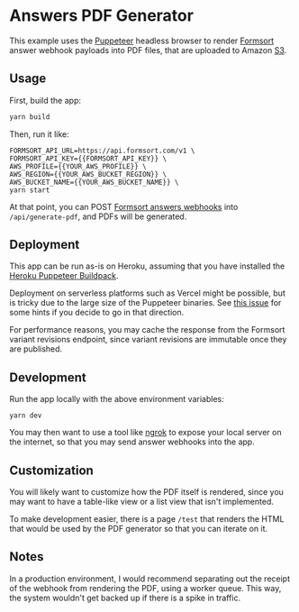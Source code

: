 # Answers PDF Generator

This example uses the [Puppeteer](https://pptr.dev) headless browser to render [Formsort](https://formsort.com) answer webhook payloads into PDF files, that are uploaded to Amazon [S3](https://aws.amazon.com/s3/).

## Usage

First, build the app:

```bash
yarn build
```

Then, run it like:

```
FORMSORT_API_URL=https://api.formsort.com/v1 \
FORMSORT_API_KEY={{FORMSORT_API_KEY}} \
AWS_PROFILE={{YOUR_AWS_PROFILE}} \
AWS_REGION={{YOUR_AWS_BUCKET_REGION}} \
AWS_BUCKET_NAME={{YOUR_AWS_BUCKET_NAME}} \
yarn start
```

At that point, you can POST [Formsort answers webhooks](https://docs.formsort.com/handling-data/integration-reference/webhooks) into `/api/generate-pdf`, and PDFs will be generated.

## Deployment

This app can be run as-is on Heroku, assuming that you have installed the [Heroku Puppeteer Buildpack](https://elements.heroku.com/buildpacks/jontewks/puppeteer-heroku-buildpack).

Deployment on serverless platforms such as Vercel might be possible, but is tricky due to the large size of the Puppeteer binaries. See [this issue](https://github.com/vercel/community/discussions/124) for some hints if you decide to go in that direction.

For performance reasons, you may cache the response from the Formsort variant revisions endpoint, since variant revisions are immutable once they are published.

## Development

Run the app locally with the above environment variables:

```
yarn dev
```

You may then want to use a tool like [ngrok](https://ngrok.com/) to expose your local server on the internet, so that you may send answer webhooks into the app.

## Customization

You will likely want to customize how the PDF itself is rendered, since you may want to have a table-like view or a list view that isn't implemented.

To make development easier, there is a page `/test` that renders the HTML that would be used by the PDF generator so that you can iterate on it.

## Notes

In a production environment, I would recommend separating out the receipt of the webhook from rendering the PDF, using a worker queue. This way, the system wouldn't get backed up if there is a spike in traffic.
